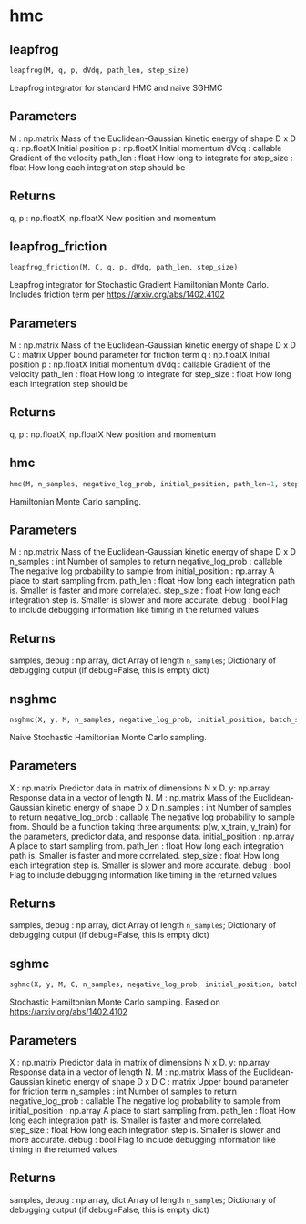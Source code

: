 # hmc

## leapfrog
```python
leapfrog(M, q, p, dVdq, path_len, step_size)
```
Leapfrog integrator for standard HMC and naive SGHMC

Parameters
----------
M : np.matrix
  Mass of the Euclidean-Gaussian kinetic energy of shape D x D
q : np.floatX
  Initial position
p : np.floatX
  Initial momentum
dVdq : callable
  Gradient of the velocity
path_len : float
  How long to integrate for
step_size : float
  How long each integration step should be

Returns
-------
q, p : np.floatX, np.floatX
  New position and momentum

## leapfrog_friction
```python
leapfrog_friction(M, C, q, p, dVdq, path_len, step_size)
```
Leapfrog integrator for Stochastic Gradient Hamiltonian Monte Carlo.
Includes friction term per https://arxiv.org/abs/1402.4102

Parameters
----------
M : np.matrix
  Mass of the Euclidean-Gaussian kinetic energy of shape D x D
C : matrix
  Upper bound parameter for friction term
q : np.floatX
  Initial position
p : np.floatX
  Initial momentum
dVdq : callable
  Gradient of the velocity
path_len : float
  How long to integrate for
step_size : float
  How long each integration step should be

Returns
-------
q, p : np.floatX, np.floatX
  New position and momentum

## hmc
```python
hmc(M, n_samples, negative_log_prob, initial_position, path_len=1, step_size=0.5, debug=False)
```
Hamiltonian Monte Carlo sampling.

Parameters
----------
M : np.matrix
  Mass of the Euclidean-Gaussian kinetic energy of shape D x D
n_samples : int
  Number of samples to return
negative_log_prob : callable
  The negative log probability to sample from
initial_position : np.array
  A place to start sampling from.
path_len : float
  How long each integration path is. Smaller is faster and more correlated.
step_size : float
  How long each integration step is. Smaller is slower and more accurate.
debug : bool
  Flag to include debugging information like timing in the returned values

Returns
-------
samples, debug : np.array, dict
  Array of length `n_samples`;
  Dictionary of debugging output (if debug=False, this is empty dict)

## nsghmc
```python
nsghmc(X, y, M, n_samples, negative_log_prob, initial_position, batch_size=1, path_len=1, step_size=0.5, debug=False)
```
Naive Stochastic Hamiltonian Monte Carlo sampling.

Parameters
----------
X : np.matrix
  Predictor data in matrix of dimensions N x D.
y: np.array
  Response data in a vector of length N.
M : np.matrix
  Mass of the Euclidean-Gaussian kinetic energy of shape D x D
n_samples : int
  Number of samples to return
negative_log_prob : callable
  The negative log probability to sample from. Should be a function taking
  three arguments: p(w, x_train, y_train) for the parameters, predictor data,
  and response data.
initial_position : np.array
  A place to start sampling from.
path_len : float
  How long each integration path is. Smaller is faster and more correlated.
step_size : float
  How long each integration step is. Smaller is slower and more accurate.
debug : bool
  Flag to include debugging information like timing in the returned values

Returns
-------
samples, debug : np.array, dict
  Array of length `n_samples`;
  Dictionary of debugging output (if debug=False, this is empty dict)

## sghmc
```python
sghmc(X, y, M, C, n_samples, negative_log_prob, initial_position, batch_size=1, path_len=1, step_size=0.5)
```
Stochastic Hamiltonian Monte Carlo sampling.
Based on https://arxiv.org/abs/1402.4102

Parameters
----------
X : np.matrix
  Predictor data in matrix of dimensions N x D.
y: np.array
  Response data in a vector of length N.
M : np.matrix
  Mass of the Euclidean-Gaussian kinetic energy of shape D x D
C : matrix
  Upper bound parameter for friction term
n_samples : int
  Number of samples to return
negative_log_prob : callable
  The negative log probability to sample from
initial_position : np.array
  A place to start sampling from.
path_len : float
  How long each integration path is. Smaller is faster and more correlated.
step_size : float
  How long each integration step is. Smaller is slower and more accurate.
debug : bool
  Flag to include debugging information like timing in the returned values

Returns
-------
samples, debug : np.array, dict
  Array of length `n_samples`;
  Dictionary of debugging output (if debug=False, this is empty dict)


